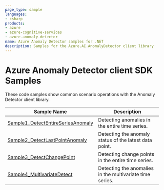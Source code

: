 ```yaml
---
page_type: sample
languages:
- csharp
products:
- azure
- azure-cognitive-services
- azure-anomaly-detector
name: Azure Anomaly Detector samples for .NET
description: Samples for the Azure.AI.AnomalyDetector client library
---
```


# Azure Anomaly Detector client SDK Samples
These code samples show common scenario operations with the Anomaly Detector client library.

|**Sample Name**|**Description**|
|----------------|-------------|
|[Sample1_DetectEntireSeriesAnomaly][sample_detect_entire_series_anomaly] |Detecting anomalies in the entire time series.|
|[Sample2_DetectLastPointAnomaly][sample_detect_last_point_anomaly] |Detecting the anomaly status of the latest data point.|
|[Sample3_DetectChangePoint][sample_detect_change_point] |Detecting change points in the entire time series.|
|[Sample4_MultivariateDetect][sample_multivariate_detect] |Detecting the anomalies in the multivariate time series.|

<!-- LINKS -->
[sample_detect_entire_series_anomaly]: https://github.com/Azure/azure-sdk-for-net/blob/main/sdk/anomalydetector/Azure.AI.AnomalyDetector/tests/samples/Sample1_DetectEntireSeriesAnomaly.md
[sample_detect_last_point_anomaly]: https://github.com/Azure/azure-sdk-for-net/blob/main/sdk/anomalydetector/Azure.AI.AnomalyDetector/tests/samples/Sample2_DetectLastPointAnomaly.md
[sample_detect_change_point]: https://github.com/Azure/azure-sdk-for-net/blob/main/sdk/anomalydetector/Azure.AI.AnomalyDetector/tests/samples/Sample3_DetectChangePoint.md
[sample_multivariate_detect]: https://github.com/Azure/azure-sdk-for-net/blob/main/sdk/anomalydetector/Azure.AI.AnomalyDetector/tests/samples/Sample4_MultivariateDetect.md
